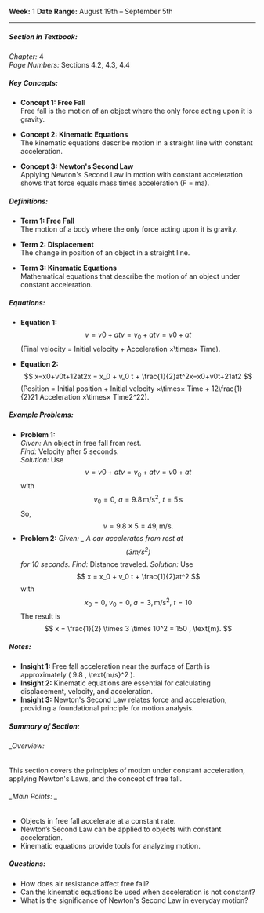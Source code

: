 
**Week:** 1
**Date Range:** August 19th – September 5th

___

##### Section in Textbook:

_Chapter:_ 4  
_Page Numbers:_ Sections 4.2, 4.3, 4.4

##### Key Concepts:

- **Concept 1: Free Fall**  
    Free fall is the motion of an object where the only force acting upon it is gravity.
    
- **Concept 2: Kinematic Equations**  
    The kinematic equations describe motion in a straight line with constant acceleration.
    
- **Concept 3: Newton's Second Law**  
    Applying Newton's Second Law in motion with constant acceleration shows that force equals mass times acceleration (F = ma).
    

##### Definitions:

- **Term 1: Free Fall**  
    The motion of a body where the only force acting upon it is gravity.
    
- **Term 2: Displacement**  
    The change in position of an object in a straight line.
    
- **Term 3: Kinematic Equations**  
    Mathematical equations that describe the motion of an object under constant acceleration.
    

##### Equations:

- **Equation 1:**
$$
v=v0+atv = v_0 + atv=v0​+at
$$
(Final velocity = Initial velocity + Acceleration ×\times× Time).

- **Equation 2:**
$$
x=x0+v0t+12at2x = x_0 + v_0 t + \frac{1}{2}at^2x=x0​+v0​t+21​at2
$$
(Position = Initial position + Initial velocity ×\times× Time + 12\frac{1}{2}21​ Acceleration ×\times× Time2^22).

##### Example Problems:

- **Problem 1:**  
    _Given:_ An object in free fall from rest.  
    _Find:_ Velocity after 5 seconds.  
    _Solution:_ Use
$$
v=v0+atv = v_0 + atv=v0​+at
$$
with
$$
v_0 = 0, \ a = 9.8 \, \text{m/s}^2, \ t = 5 \, \text{s}$$ So,
$$
v = 9.8 \times 5 = 49 , \text{m/s}.
$$
- **Problem 2:** _Given: _ A car accelerates from rest at $$ (3m/s^2)$$ for 10 seconds.
  Find:_ Distance traveled. 
  _Solution:_ Use
$$
x = x_0 + v_0 t + \frac{1}{2}at^2
$$
with
$$
x_0 = 0, \ v_0 = 0, \ a = 3 , \text{m/s}^2, \ t = 10
$$
The result is
$$
x = \frac{1}{2} \times 3 \times 10^2 = 150 , \text{m}.
$$
##### Notes:  
- **Insight 1:** Free fall acceleration near the surface of Earth is approximately \( 9.8 \, \text{m/s}^2 \). 
- **Insight 2:** Kinematic equations are essential for calculating displacement, velocity, and acceleration. 
- **Insight 3:** Newton's Second Law relates force and acceleration, providing a foundational principle for motion analysis. 
##### Summary of Section: 
###### _Overview:
This section covers the principles of motion under constant acceleration, applying Newton's Laws, and the concept of free fall. 
###### _Main Points: _
- Objects in free fall accelerate at a constant rate.
- Newton’s Second Law can be applied to objects with constant acceleration.
- Kinematic equations provide tools for analyzing motion. 
##### Questions: 
- How does air resistance affect free fall? 
- Can the kinematic equations be used when acceleration is not constant?
- What is the significance of Newton's Second Law in everyday motion?